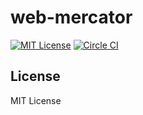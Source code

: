 
# web-mercator

[![MIT License](https://img.shields.io/badge/license-MIT-blue.svg)](https://github.com/nayutaya/web-mercator-js/blob/master/LICENSE.txt)
[![Circle CI](https://img.shields.io/circleci/project/nayutaya/web-mercator-js.svg)](https://circleci.com/gh/nayutaya/web-mercator-js)

## License

MIT License
